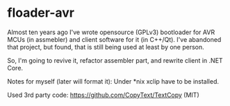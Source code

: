 # floader-avr
Almost ten years ago I've wrote opensource (GPLv3) bootloader for AVR MCUs (in assmebler) and client software for it (in C++/Qt). I've abandoned that project, but found, that is still being used at least by one person.

So, I'm going to revive it, refactor assembler part, and rewrite client in .NET Core.

Notes for myself (later will format it):
Under *nix xclip have to be installed.

Used 3rd party code:
https://github.com/CopyText/TextCopy (MIT)
